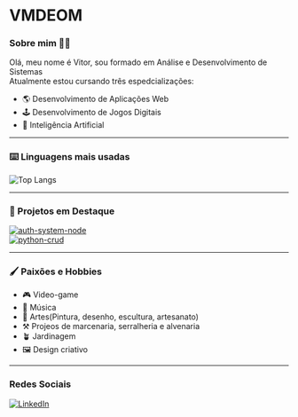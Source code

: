 # VMDEOM

### Sobre mim 🧔🏻
Olá, meu nome é Vitor, sou formado em Análise e Desenvolvimento de Sistemas\
Atualmente estou cursando três espedcializações:

- 🌎 Desenvolvimento de Aplicações Web
- 🕹️ Desenvolvimento de Jogos Digitais
- 🧠 Inteligência Artificial

---
### ⌨️ Linguagens mais usadas
![Top Langs](https://github-readme-stats-git-masterrstaa-rickstaa.vercel.app/api/top-langs/?username=vmdeom&bg_color=000&border_color=30A3DC&title_color=E94D5F&text_color=FFF)

---
### 📌 Projetos em Destaque

[![auth-system-node](https://github-readme-stats.vercel.app/api/pin/?username=vmdeom&repo=auth-system-node)](https://github.com/vmdeom/auth-system-node)\
[![python-crud](https://github-readme-stats.vercel.app/api/pin/?username=vmdeom&repo=python-crud)](https://github.com/vmdeom/python-crud)

---
### 🖌️ Paixões e Hobbies

- 🎮 Video-game
- 🎼 Música
- 🎨 Artes(Pintura, desenho, escultura, artesanato)
- ⚒️ Projeos de marcenaria, serralheria e alvenaria
- 🪴 Jardinagem
- 🖼️ Design criativo

---
### Redes Sociais
[![LinkedIn](https://img.shields.io/badge/LinkedIn-0077B5?style=for-the-badge&logo=linkedin&logoColor=white)](https://www.linkedin.com/in/vitor-mourão-81b666280//)